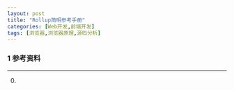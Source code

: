 ```yaml
---
layout: post
title: "Rollup简明参考手册"
categories: [Web开发,前端开发]
tags: [浏览器,浏览器原理,源码分析]
---
```





### 1 参考资料
---
0. ​

